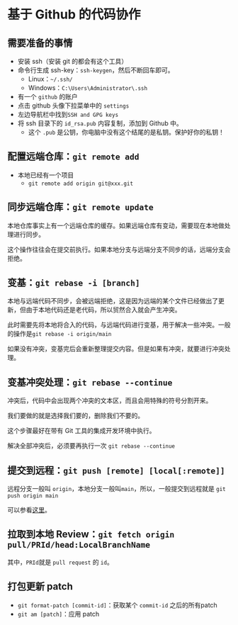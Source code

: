 # 基于 Github 的代码协作

## 需要准备的事情

- 安装 ssh（安装 git 的都会有这个工具）
- 命令行生成 ssh-key：`ssh-keygen`，然后不断回车即可。
  - Linux：`~/.ssh/`
  - Windows：`C:\Users\Administrator\.ssh`
- 有一个 `github` 的账户
- 点击 github 头像下拉菜单中的 `settings`
- 左边导航栏中找到`SSH and GPG keys`
- 将 ssh 目录下的 `id_rsa.pub` 内容复制，添加到 Github 中。
  - 这个 `.pub` 是公钥，你电脑中没有这个结尾的是私钥。保护好你的私钥！



## 配置远端仓库：`git remote add`

- 本地已经有一个项目
  - `git remote add origin git@xxx.git` 



## 同步远端仓库：`git remote update`

本地仓库事实上有一个远端仓库的缓存。如果远端仓库有变动，需要现在本地做处理进行同步。

这个操作往往会在提交前执行。如果本地分支与远端分支不同步的话，远端分支会拒绝。



## 变基：`git rebase -i [branch]`

本地与远端代码不同步，会被远端拒绝，这是因为远端的某个文件已经做出了更新，但由于本地代码还是老代码，所以贸然合入就会产生冲突。

此时需要先将本地将合入的代码，与远端代码进行变基，用于解决一些冲突。一般的操作是`git rebase -i origin/main`

如果没有冲突，变基完后会重新整理提交内容。但是如果有冲突，就要进行冲突处理。



## 变基冲突处理：`git rebase --continue`

冲突后，代码中会出现两个冲突的文本区，而且会用特殊的符号分割开来。

我们要做的就是选择我们要的，删除我们不要的。

这个步骤最好在带有 Git 工具的集成开发环境中执行。

解决全部冲突后，必须要再执行一次 `git rebase --continue`



## 提交到远程：`git push [remote] [local[:remote]]`

远程分支一般叫 `origin`，本地分支一般叫`main`，所以，一般提交到远程就是 `git push origin main`

可以参看[这里](https://www.runoob.com/git/git-push.html)。



## 拉取到本地 Review：`git fetch origin pull/PRId/head:LocalBranchName`

其中，`PRId`就是 `pull request` 的 `id`。



## 打包更新 patch

- `git format-patch [commit-id]`：获取某个 `commit-id` 之后的所有patch
- `git am [patch]`：应用 patch

